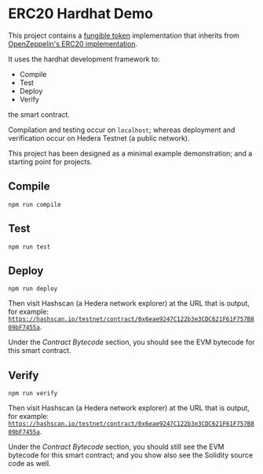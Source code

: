 # ERC20 Hardhat Demo

This project contains a [fungible token](https://eips.ethereum.org/EIPS/eip-20) implementation
that inherits from [OpenZeppelin's ERC20 implementation](https://docs.openzeppelin.com/contracts/5.x/api/token/erc20).

It uses the hardhat development framework to:

- Compile
- Test
- Deploy
- Verify

the smart contract.

Compilation and testing occur on `localhost`;
whereas deployment and verification occur on Hedera Testnet (a public network).

This project has been designed as a minimal example demonstration;
and a starting point for projects.

## Compile 

```shell
npm run compile
```

## Test

```shell
npm run test
```

## Deploy

```shell
npm run deploy
```

Then visit Hashscan (a Hedera network explorer) at the URL that is output, for example:
[`https://hashscan.io/testnet/contract/0x6eae9247C122b3e3CDC621F61F757B809bF7455a`](https://hashscan.io/testnet/contract/0x6eae9247C122b3e3CDC621F61F757B809bF7455a).

Under the *Contract Bytecode* section, you should see the EVM bytecode for this smart contract.

## Verify

```shell
npm run verify
```

Then visit Hashscan (a Hedera network explorer) at the URL that is output, for example:
[`https://hashscan.io/testnet/contract/0x6eae9247C122b3e3CDC621F61F757B809bF7455a`](https://hashscan.io/testnet/contract/0x6eae9247C122b3e3CDC621F61F757B809bF7455a).

Under the *Contract Bytecode* section, you should still see the EVM bytecode for this smart contract;
and you show also see the Solidity source code as well.
